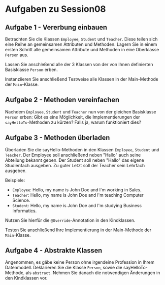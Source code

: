# Aufgaben zu Session08
## Aufgabe 1 - Vererbung einbauen
Betrachten Sie die Klassen `Employee`, `Student` und `Teacher`. Diese teilen sich eine Reihe an gemeinsamen Attributen und Methoden. Lagern Sie in einem ersten Schritt alle gemeinsamen Attribute und Methoden in eine Oberklasse `Person` aus.

Lassen Sie anschleßend alle der 3 Klassen von der von Ihnen definierten Basisklasse `Person` erben.

Instanziieren Sie anschließend Testweise alle Klassen in der Main-Methode der `Main`-Klasse.

## Aufgabe 2 - Methoden vereinfachen
Nachdem `Employee`, `Student` und `Teacher` nun von der gleichen Basisklasse `Person` erben: Gibt es eine Möglichkeit, die Implementierungen der `sayHelloTo`-Methoden zu kürzen? Falls ja, warum funktioniert dies?

## Aufgabe 3 - Methoden überladen
Überladen Sie die sayHello-Methoden in den Klassen `Employee`, `Student` und `Teacher`. Der Employee soll anschließend neben "Hallo" auch seine Abteilung bekannt geben. Der Student soll neben "Hallo" das eigene Studienfach ausgeben. Zu guter Letzt soll der Teacher sein Lehrfach ausgeben.

Beispiele:
* `Employee`: Hello, my name is John Doe and I'm working in Sales.
* `Teacher`: Hello, my name is John Doe and I'm teaching Computer Science.
* `Student`: Hello, my name is John Doe and I'm studying Business Informatics.

Nutzen Sie hierfür die `@Override`-Annotation in den Kindklassen.

Testen Sie anschließend Ihre Implementierung in der Main-Methode der `Main`-Klasse.

## Aufgabe 4 - Abstrakte Klassen
Angenommen, es gäbe keine Person ohne irgendeine Profession in Ihrem Datenmodell. Deklarieren Sie die Klasse `Person`, sowie die sayHelloTo-Methode, als `abstract`.
Nehmen Sie danach die notwendigen Änderungen in den Kindklassen vor.
